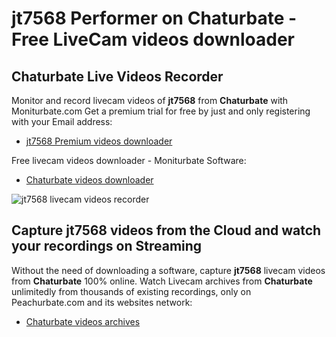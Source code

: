 # jt7568 Performer on Chaturbate - Free LiveCam videos downloader

## Chaturbate Live Videos Recorder

Monitor and record livecam videos of **jt7568** from **Chaturbate** with Moniturbate.com
Get a premium trial for free by just and only registering with your Email address:
* [jt7568 Premium videos downloader](https://moniturbate.com/request-demo-licence-key.html)

Free livecam videos downloader - Moniturbate Software:
* [Chaturbate videos downloader](https://moniturbate.com/moniturbate-download-software.html)

![jt7568 livecam videos recorder](https://peachurnet.com/templates/moniturbate-software.png)


## Capture jt7568 videos from the Cloud and watch your recordings on Streaming

Without the need of downloading a software, capture **jt7568** livecam videos from **Chaturbate** 100% online.
Watch Livecam archives from **Chaturbate** unlimitedly from thousands of existing recordings, only on Peachurbate.com and its websites network:
* [Chaturbate videos archives](https://peachurnet.com/)